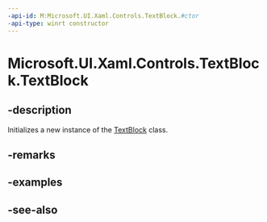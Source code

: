 ```yaml
---
-api-id: M:Microsoft.UI.Xaml.Controls.TextBlock.#ctor
-api-type: winrt constructor
---
```


<!-- Method syntax
public TextBlock()
-->

# Microsoft.UI.Xaml.Controls.TextBlock.TextBlock

## -description
Initializes a new instance of the [TextBlock](textblock.md) class.

## -remarks

## -examples

## -see-also

